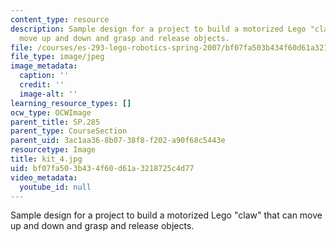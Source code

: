 ```yaml
---
content_type: resource
description: Sample design for a project to build a motorized Lego "claw" that can
  move up and down and grasp and release objects.
file: /courses/es-293-lego-robotics-spring-2007/bf07fa503b434f60d61a3218725c4d77_kit_4.jpg
file_type: image/jpeg
image_metadata:
  caption: ''
  credit: ''
  image-alt: ''
learning_resource_types: []
ocw_type: OCWImage
parent_title: SP.285
parent_type: CourseSection
parent_uid: 3ac1aa36-8b07-38f8-f202-a90f68c5443e
resourcetype: Image
title: kit_4.jpg
uid: bf07fa50-3b43-4f60-d61a-3218725c4d77
video_metadata:
  youtube_id: null
---
```

Sample design for a project to build a motorized Lego "claw" that can move up and down and grasp and release objects.